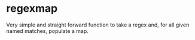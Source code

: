 # regexmap

Very simple and straight forward function to take a regex and, for all given
named matches, populate a map.

